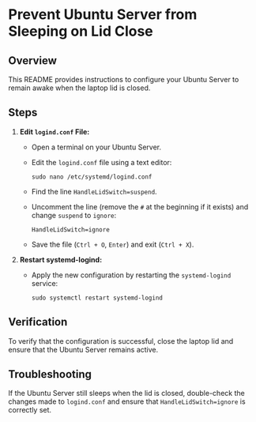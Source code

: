 # Prevent Ubuntu Server from Sleeping on Lid Close

## Overview

This README provides instructions to configure your Ubuntu Server to remain awake when the laptop lid is closed.

## Steps

1. **Edit `logind.conf` File:**
   - Open a terminal on your Ubuntu Server.

   - Edit the `logind.conf` file using a text editor:
     ```
     sudo nano /etc/systemd/logind.conf
     ```

   - Find the line `HandleLidSwitch=suspend`.

   - Uncomment the line (remove the `#` at the beginning if it exists) and change `suspend` to `ignore`:
     ```
     HandleLidSwitch=ignore
     ```

   - Save the file (`Ctrl + O`, `Enter`) and exit (`Ctrl + X`).

2. **Restart systemd-logind:**
   - Apply the new configuration by restarting the `systemd-logind` service:
     ```
     sudo systemctl restart systemd-logind
     ```

## Verification

To verify that the configuration is successful, close the laptop lid and ensure that the Ubuntu Server remains active.

## Troubleshooting

If the Ubuntu Server still sleeps when the lid is closed, double-check the changes made to `logind.conf` and ensure that `HandleLidSwitch=ignore` is correctly set.

